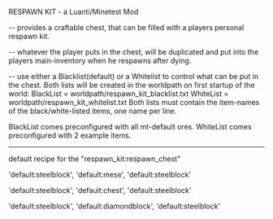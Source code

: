 RESPAWN KIT - a Luanti/Minetest Mod

-- provides a craftable chest, that can be filled with a players personal respawn kit.

-- whatever the player puts in the chest, will be duplicated and put into the players main-inventory when he respawns after dying.

-- use either a Blacklist(default) or a Whitelist to control what can be put in the chest. Both lists will be created in the worldpath on first startup of the world:
BlackList = worldpath/respawn_kit_blacklist.txt
WhiteList = worldpath/respawn_kit_whitelist.txt 
Both lists must contain the item-names of the black/white-listed items, one name per line.

BlackList comes preconfigured with all mt-default ores.
WhiteList comes preconfigured with 2 example items.

-----


default recipe for the "respawn_kit:respawn_chest"

'default:steelblock',  'default:mese',          'default:steelblock'

'default:steelblock',  'default:chest',         'default:steelblock'

'default:steelblock',  'default:diamondblock',  'default:steelblock'
